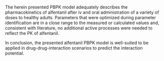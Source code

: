 The herein presented PBPK model adequately describes the pharmacokinetics of alfentanil after iv and oral administration of a variety of doses to healthy adults.  Parameters that were optimized during parameter identification are in a close range to the measured or calculated values and, consistent with literature, no additional active processes were needed to reflect the PK of alfentanil.

In conclusion, the presented alfentanil PBPK model is well-suited to be applied in drug-drug-interaction scenarios to predict the interaction potential. 


